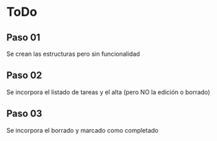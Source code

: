 # ToDo

## Paso 01

Se crean las estructuras pero sin funcionalidad 

## Paso 02

Se incorpora el listado de tareas y el alta (pero NO la edición o borrado)

## Paso 03

Se incorpora el borrado y marcado como completado